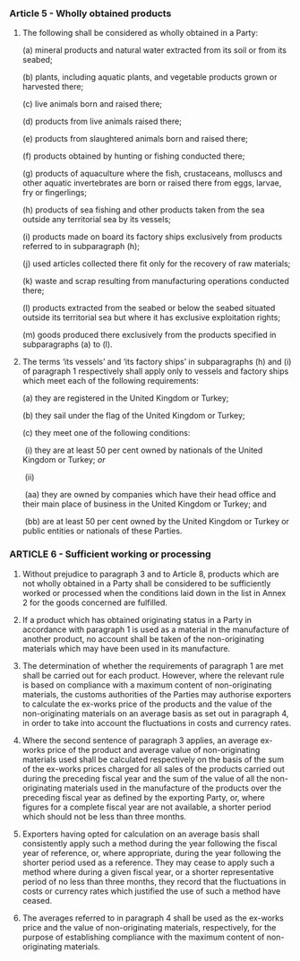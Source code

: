 ### Article 5 - Wholly obtained products

1. The following shall be considered as wholly obtained in a Party:

   (a)	mineral products and natural water extracted from its soil or from its seabed;

   (b)	plants, including aquatic plants, and vegetable products grown or harvested there;

   (c)	live animals born and raised there;

   (d)	products from live animals raised there;

   (e)	products from slaughtered animals born and raised there;

   (f)	products obtained by hunting or fishing conducted there;

   (g)	products of aquaculture where the fish, crustaceans, molluscs and other aquatic invertebrates are born or raised there from eggs, larvae, fry or fingerlings;


   (h)	products of sea fishing and other products taken from the sea outside any territorial sea by its vessels;

   (i)	products made on board its factory ships exclusively from products referred to in subparagraph (h);

   (j)	used articles collected there fit only for the recovery of raw materials;

   (k)	waste and scrap resulting from manufacturing operations conducted there;

   (l)	products extracted from the seabed or below the seabed situated outside its territorial sea but where it has exclusive exploitation rights;

   (m)	goods produced there exclusively from the products specified in subparagraphs (a) to (l).

2. The terms ‘its vessels’ and ‘its factory ships’ in subparagraphs (h) and (i) of paragraph 1 respectively shall apply only to vessels and factory ships which meet each of the following requirements:

   (a)	they are registered in the United Kingdom or Turkey;

   (b)	they sail under the flag of the United Kingdom or Turkey;

   (c)	they meet one of the following conditions:

   ​	(i)	they are at least 50 per cent owned by nationals of the United Kingdom or Turkey; *or*

   ​	(ii)

   ​		(aa) they are owned by companies which have their head office and their main place of business in the United Kingdom or Turkey; and

   ​		(bb)		are at least 50 per cent owned by the United Kingdom or Turkey or public entities or nationals of these Parties.

### ARTICLE 6 - Sufficient working or processing

1.	Without prejudice to paragraph 3 and to Article 8, products which are not wholly obtained in a Party shall be considered to be sufficiently worked or processed when the conditions laid down in the list in Annex 2 for the goods concerned are fulfilled.


2.	If a product which has obtained originating status in a Party in accordance with paragraph 1 is used as a material in the manufacture of another product, no account shall be taken of the non-originating materials which may have been used in its manufacture.

3.	The determination of whether the requirements of paragraph 1 are met shall be carried out for each product. However, where the relevant rule is based on compliance with a maximum content of non-originating materials, the customs authorities of the Parties may authorise exporters to calculate the ex-works price of the products and the value of the non-originating materials on an average basis as set out in paragraph 4, in order to take into account the fluctuations in costs and currency rates.

4.	Where the second sentence of paragraph 3 applies, an average ex-works price of the product and average value of non-originating materials used shall be calculated respectively on the basis of the sum of the ex-works prices charged for all sales of the products carried out during the preceding fiscal year and the sum of the value of all the non-originating materials used in the manufacture of the products over the preceding fiscal year as defined by the exporting Party, or, where figures for a complete fiscal year are not available, a shorter period which should not be less than three months.

5.	Exporters having opted for calculation on an average basis shall consistently apply such a method during the year following the fiscal year of reference, or, where appropriate, during the year following the shorter period used as a reference. They may cease to apply such a method where during a given fiscal year, or a shorter representative period of no less than three months, they record that the fluctuations in costs or currency rates which justified the use of such a method have ceased.

6.	The averages referred to in paragraph 4 shall be used as the ex-works price and the value of non-originating materials, respectively, for the purpose of establishing compliance with the maximum content of non-originating materials.

